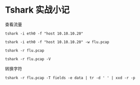 # Tshark 实战小记

查看流量

```
tshark -i eth0 -f "host 10.10.10.20"

tshark -i eth0 -f "host 10.10.10.20" -w flu.pcap

tshark -r flu.pcap

tshark -r flu.pcap -V
```

转换字符

```
tshark -r flu.pcap -T fields -e data | tr -d ' ' | xxd -r -p
```